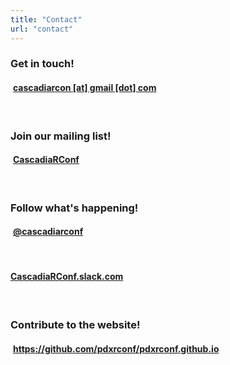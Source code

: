 ```yaml
---
title: "Contact"
url: "contact"
---
```


<h3>Get in touch!</h3>
<a href="mailto:cascadiarcon@gmail.com">
<i style="float:left" class='fas fa-2x fa-envelope'>&nbsp;</i>
<h4>cascadiarcon [at] gmail [dot] com</a></h4>

<br>

<h3>Join our mailing list!</h3>
<a href="https://cascadiarconf.us12.list-manage.com/subscribe?u=4eab61e95a43d7bebce3c96cb&id=ffe9bb8622">
<i style="float:left" class='fab fa-2x fa-mailchimp'>&nbsp;</i>
<h4>CascadiaRConf</a></h4>

<br>

<h3>Follow what's happening!</h3>
<a href="http://twitter.com/cascadiarconf">
<i style="float:left" class='fab fa-2x fa-twitter'>&nbsp;</i>
<h4>@cascadiarconf</a></h4>

<br>

<a href="https://join.slack.com/t/cascadiarconf/shared_invite/zt-1lu53059t-GAxQtzrwQhmo7BXE7YfC8w">
<i style="float:left" class='fab fa-2x fa-slack'>&nbsp;</i>
<h4>CascadiaRConf.slack.com</a></h4>

<br>

<h3>Contribute to the website!</h3>
<a href="https://github.com/pdxrconf/pdxrconf.github.io">
<i style="float:left" class='fab fa-2x fa-github'>&nbsp;</i>
<h4>https://github.com/pdxrconf/pdxrconf.github.io</a></h4>

<br>
